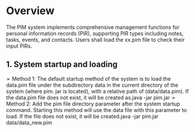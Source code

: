 # Overview
The PIM system implements comprehensive management functions for personal information records (PIR), supporting PIR types including notes, tasks, events, and contacts. Users shall load the xx.pim file to check their input PIRs.

## 1. System startup and loading
➢ Method 1: The default startup method of the system is to load the data.pim file under the subdirectory data in the current directory of the system (where pim. jar is located), with a relative path of (data/data.pim). If the data.pim file does not exist, it will be created as.java -jar pim.jar
➢ Method 2: Add the pim file directory parameter after the system startup command. Starting this method will use the data file with this parameter to load. If the file does not exist, it will be created.java -jar pim.jar data/data_new.pim
